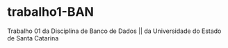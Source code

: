 # trabalho1-BAN
Trabalho 01 da Disciplina de Banco de Dados || da Universidade do Estado de Santa Catarina
